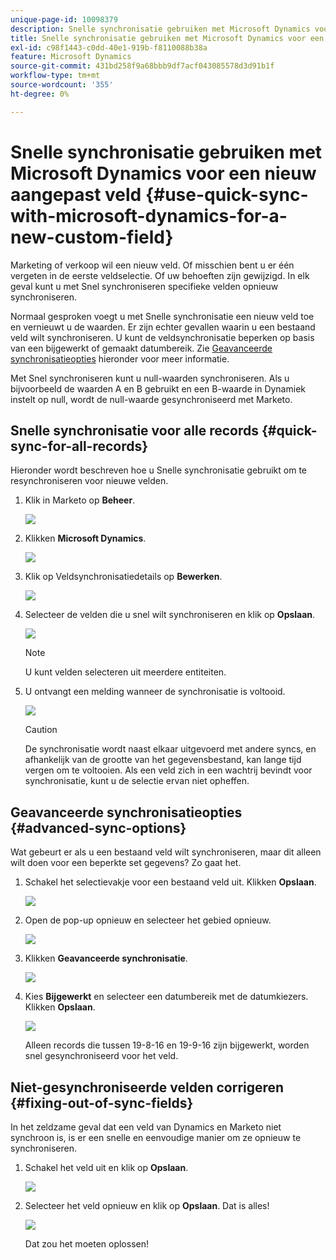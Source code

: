 ```yaml
---
unique-page-id: 10098379
description: Snelle synchronisatie gebruiken met Microsoft Dynamics voor een nieuw aangepast veld - Marketo Docs - Productdocumentatie
title: Snelle synchronisatie gebruiken met Microsoft Dynamics voor een nieuw aangepast veld
exl-id: c98f1443-c0dd-40e1-919b-f8110088b38a
feature: Microsoft Dynamics
source-git-commit: 431bd258f9a68bbb9df7acf043085578d3d91b1f
workflow-type: tm+mt
source-wordcount: '355'
ht-degree: 0%

---
```


# Snelle synchronisatie gebruiken met Microsoft Dynamics voor een nieuw aangepast veld {#use-quick-sync-with-microsoft-dynamics-for-a-new-custom-field}

Marketing of verkoop wil een nieuw veld. Of misschien bent u er één vergeten in de eerste veldselectie. Of uw behoeften zijn gewijzigd. In elk geval kunt u met Snel synchroniseren specifieke velden opnieuw synchroniseren.

Normaal gesproken voegt u met Snelle synchronisatie een nieuw veld toe en vernieuwt u de waarden. Er zijn echter gevallen waarin u een bestaand veld wilt synchroniseren. U kunt de veldsynchronisatie beperken op basis van een bijgewerkt of gemaakt datumbereik. Zie [Geavanceerde synchronisatieopties](#Advanced_Sync_Options) hieronder voor meer informatie.

Met Snel synchroniseren kunt u null-waarden synchroniseren. Als u bijvoorbeeld de waarden A en B gebruikt en een B-waarde in Dynamiek instelt op null, wordt de null-waarde gesynchroniseerd met Marketo.

## Snelle synchronisatie voor alle records {#quick-sync-for-all-records}

Hieronder wordt beschreven hoe u Snelle synchronisatie gebruikt om te resynchroniseren voor nieuwe velden.

1. Klik in Marketo op **Beheer**.

   ![](assets/image2016-8-19-11-3a14-3a5.png)

1. Klikken **Microsoft Dynamics**.

   ![](assets/image2016-8-19-11-3a15-3a8.png)

1. Klik op Veldsynchronisatiedetails op **Bewerken**.

   ![](assets/image2016-8-19-11-3a16-3a22.png)

1. Selecteer de velden die u snel wilt synchroniseren en klik op **Opslaan**.

   ![](assets/image2016-8-25-15-3a26-3a11.png)

   >[!NOTE]
   >
   >U kunt velden selecteren uit meerdere entiteiten.

1. U ontvangt een melding wanneer de synchronisatie is voltooid.

   ![](assets/field-sync-update-notification.png)

   >[!CAUTION]
   >
   >De synchronisatie wordt naast elkaar uitgevoerd met andere syncs, en afhankelijk van de grootte van het gegevensbestand, kan lange tijd vergen om te voltooien. Als een veld zich in een wachtrij bevindt voor synchronisatie, kunt u de selectie ervan niet opheffen.

## Geavanceerde synchronisatieopties {#advanced-sync-options}

Wat gebeurt er als u een bestaand veld wilt synchroniseren, maar dit alleen wilt doen voor een beperkte set gegevens? Zo gaat het.

1. Schakel het selectievakje voor een bestaand veld uit. Klikken **Opslaan**.

   ![](assets/image2016-8-25-16-3a16-3a32.png)

1. Open de pop-up opnieuw en selecteer het gebied opnieuw.

   ![](assets/select-field-reselect-hand.png)

1. Klikken **Geavanceerde synchronisatie**.

   ![](assets/image2016-8-25-15-3a52-3a9.png)

1. Kies **Bijgewerkt** en selecteer een datumbereik met de datumkiezers. Klikken **Opslaan**.

   ![](assets/image2016-8-25-16-3a0-3a3.png)

   Alleen records die tussen 19-8-16 en 19-9-16 zijn bijgewerkt, worden snel gesynchroniseerd voor het veld.

## Niet-gesynchroniseerde velden corrigeren {#fixing-out-of-sync-fields}

In het zeldzame geval dat een veld van Dynamics en Marketo niet synchroon is, is er een snelle en eenvoudige manier om ze opnieuw te synchroniseren.

1. Schakel het veld uit en klik op **Opslaan**.

   ![](assets/image2016-8-25-16-3a16-3a32-1.png)

1. Selecteer het veld opnieuw en klik op **Opslaan**. Dat is alles!

   ![](assets/image2016-8-25-16-3a20-3a45.png)

   Dat zou het moeten oplossen!
